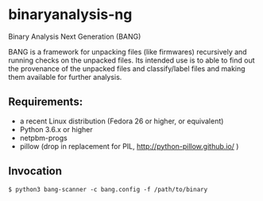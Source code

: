 # binaryanalysis-ng
Binary Analysis Next Generation (BANG)

BANG is a framework for unpacking files (like firmwares) recursively and running checks on the unpacked files. Its intended use is to able to find out the provenance of the unpacked files and classify/label files and making them available for further analysis.

## Requirements:

* a recent Linux distribution (Fedora 26 or higher, or equivalent)
* Python 3.6.x or higher
* netpbm-progs
* pillow (drop in replacement for PIL, http://python-pillow.github.io/ )

## Invocation

    $ python3 bang-scanner -c bang.config -f /path/to/binary
